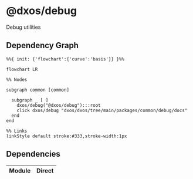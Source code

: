 # @dxos/debug

Debug utilities

## Dependency Graph

```mermaid
%%{ init: {'flowchart':{'curve':'basis'}} }%%

flowchart LR

%% Nodes

subgraph common [common]

  subgraph _ [ ]
    dxos/debug("@dxos/debug"):::root
    click dxos/debug "dxos/dxos/tree/main/packages/common/debug/docs"
  end
end

%% Links
linkStyle default stroke:#333,stroke-width:1px
```

## Dependencies

| Module | Direct |
|---|---|
